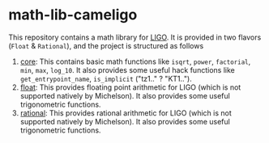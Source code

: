 # math-lib-cameligo

This repository contains a math library for [LIGO](https://ligolang.org/). It is
provided in two flavors (`Float` & `Rational`), and the project is structured as
follows

1. [core](./core/README.md): This contains basic math functions
   like `isqrt`, `power`, `factorial`, `min`, `max`, `log_10`. It also provides some
   useful hack functions like `get_entrypoint_name`, `is_implicit` ("tz1.." ? "KT1..").
2. [float](./float/README.md): This provides floating point arithmetic
   for LIGO (which is not supported natively by Michelson). It also provides some
   useful trigonometric functions.
3. [rational](./rational/README.md): This provides rational arithmetic
   for LIGO (which is not supported natively by Michelson). It also provides some
   useful trigonometric functions.
